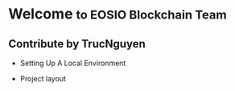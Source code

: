# Welcome <small>to EOSIO Blockchain Team</small>

## Contribute by TrucNguyen


* Setting Up A Local Environment

* Project layout

